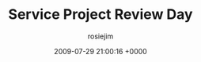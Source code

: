 ---
blog: travel
date: 2009-07-29 21:00:16 +0000
title: "Service Project Review Day"
author: rosiejim
permalink: /china-2009/three-nations/mongolia/töv/service-project-review-day.markd/
---